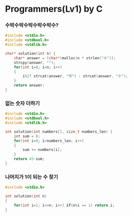 # Programmers(Lv1) by C

### 수박수박수박수박수박수?

```c
#include <stdio.h>
#include <stdbool.h>
#include <stdlib.h>

char* solution(int n) {
    char* answer = (char*)malloc(n * strlen("수"));
    strcpy(answer, "");
    for(int i=0; i<n; i++)
    {
        i%2? strcat(answer, "박") : strcat(answer, "수");
    }
    return answer;
}
```



### 없는 숫자 더하기

```c
#include <stdio.h>
#include <stdbool.h>
#include <stdlib.h>

int solution(int numbers[], size_t numbers_len) {
    int sum = 0;
    for(int i=0; i<numbers_len; i++)
    {
        sum += numbers[i];
    }
    return 45-sum;
}
```

### 나머지가 1이 되는 수 찾기

```c
#include <stdio.h>

int solution(int n) 
{
    for(int i=1; i<=n; i++) if(n%i == 1) return i;
}
```
